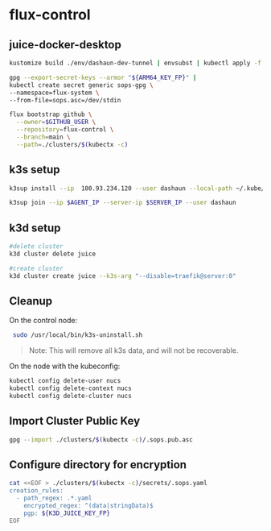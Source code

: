 # flux-control

## juice-docker-desktop

```bash
kustomize build ./env/dashaun-dev-tunnel | envsubst | kubectl apply -f -
```

```bash
gpg --export-secret-keys --armor "${ARM64_KEY_FP}" |
kubectl create secret generic sops-gpg \
--namespace=flux-system \
--from-file=sops.asc=/dev/stdin
```

```bash
flux bootstrap github \
  --owner=$GITHUB_USER \
  --repository=flux-control \
  --branch=main \
  --path=./clusters/$(kubectx -c)
```

## k3s setup

```bash
k3sup install --ip  100.93.234.120 --user dashaun --local-path ~/.kube/config --merge --k3s-extra-args '--disable traefik' --context arm64

k3sup join --ip $AGENT_IP --server-ip $SERVER_IP --user dashaun
```

## k3d setup

```bash
#delete cluster
k3d cluster delete juice

#create cluster
k3d cluster create juice --k3s-arg "--disable=traefik@server:0"
```

## Cleanup

On the control node:
```bash
 sudo /usr/local/bin/k3s-uninstall.sh
```
> Note: This will remove all k3s data, and will not be recoverable.

On the node with the kubeconfig:
```bash
kubectl config delete-user nucs
kubectl config delete-context nucs
kubectl config delete-cluster nucs
```
## Import Cluster Public Key

```bash
gpg --import ./clusters/$(kubectx -c)/.sops.pub.asc
```

## Configure directory for encryption

```bash
cat <<EOF > ./clusters/$(kubectx -c)/secrets/.sops.yaml
creation_rules:
  - path_regex: .*.yaml
    encrypted_regex: ^(data|stringData)$
    pgp: ${K3D_JUICE_KEY_FP}
EOF
```
